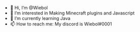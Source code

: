 - 👋 Hi, I’m @Wiebol
- 👀 I’m interested in Making Minecraft plugins and Javascript
- 🌱 I’m currently learning Java
- 📫 How to reach me: My discord is Wiebol#0001

<!---
Wiebol/Wiebol is a ✨ special ✨ repository because its `README.md` (this file) appears on your GitHub profile.
You can click the Preview link to take a look at your changes.
--->
